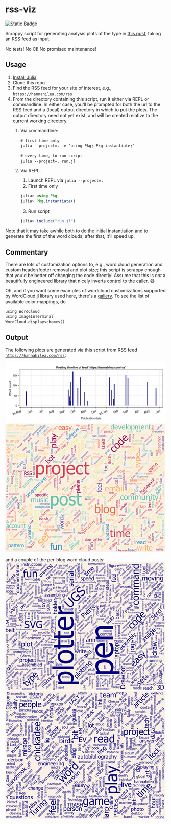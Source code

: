 # rss-viz
[<img alt="Static Badge" src="https://img.shields.io/badge/%F0%9F%AA%B4%20Houseplant%20-x?style=flat&amp;label=Project%20type&amp;color=1E1E1D">]("https://www.hannahilea.com/blog/houseplant-programming")

Scrappy script for generating analysis plots of the type in [this post](https://hannahilea.com/blog/blog-birthday-1/), taking an RSS feed as input.

No tests! No CI! No promised maintenance! 

## Usage

1. [Install Julia](https://julialang.org/install/)
2. Clone this repo
3. Find the RSS feed for your site of interest, e.g., `https://hannahilea.com/rss`
4. From the directory containing this script, run it either via REPL or commandline. In either case, you'll be prompted for both the url to the RSS feed and a (local) output directory in which to put the plots. The output directory need not yet exist, and will be created relative to the current working directory.
    1. Via commandline: 
        ```
        # first time only
        julia --project=. -e 'using Pkg; Pkg.instantiate;'

        # every time, to run script
        julia --project=. run.jl
        ```
    
    2. Via REPL:
        1. Launch REPL via `julia --project=.`
        2. First time only
        ```julia
        julia> using Pkg
        julia> Pkg.instantiate()
        ```
        3. Run script
        ```julia
        julia> include("run.jl")
        ```

Note that it may take awhile both to do the initial instantiation and to generate the first of the word clouds; after that, it'll speed up.

## Commentary

There are lots of customization options to, e.g., word cloud generation and custom header/footer removal and plot size; this script is scrappy enough that you'd be better off changing the code directly! Assume that this is *not* a beautifully engineered library that nicely inverts control to the caller. 😅

Oh, and if you want some examples of wordcloud customizations supported by WordCloud.jl library used here, there's a [gallery](https://github.com/guo-yong-zhi/WordCloud-Gallery/blob/main/README.md).
To see the list of available color mappings, do 
```
using WordCloud
using ImageInTerminal
WordCloud.displayschemes()
```

## Output

The following plots are generated via this script from RSS feed [`https://hannahilea.com/rss`](https://hannahilea.com/rss):

![Timeline plot](./example-output/timeline.png)
![Word cloud plot](./example-output/wc-all.png)

and a couple of the per-blog word cloud posts:
[![Word cloud plot](./example-output/wc-15.png)](https://hannahilea.com/blog/ly-drawbot-setup/)
[![Word cloud plot](./example-output/wc-19.png)](https://hannahilea.com/blog/autobibliography-2/)



